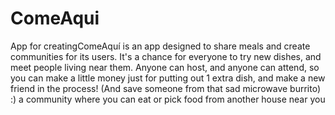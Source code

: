 # ComeAqui

App for creatingComeAquí is an app designed to share meals and create communities for its users. It's a chance for everyone to try new dishes, and meet people living near them. Anyone can host, and anyone can attend, so you can make a little money just for putting out 1 extra dish, and make a new friend in the process! (And save someone from that sad microwave burrito) :) a community where you can eat or pick food from another house near you
